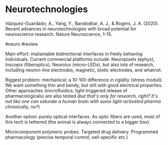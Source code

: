 # Neurotechnologies

Vázquez-Guardado, A., Yang, Y., Bandodkar, A. J., & Rogers, J. A. (2020). Recent advances in neurotechnologies with broad potential for neuroscience research. Nature Neuroscience, 1-15.

#neuro #review

Main effort: implantable bidirectional interfaces in freely behaving individuals. Current commercial platforms include: Neuropixels (ephys), Inscopix (fiberoptics), Neurolux (micro-LEDs), but also lots of research, including neuron-line electrodes, magnetic, biotic electrodes, and whatnot.

Biggest problem: mechanical; a 10-100 difference in rigidity (stress moduli). We want something thin and bendy, but still with good electrical properties. Other approaches (microfluidics; light-triggered release of pharmacologicals) are also tested (_but that's only for research, right? It's not like one can saturate a human brain with some light-activated pharma chronically, no?_)

Another option: purely optical interfaces. As optic fibers are used, most of this tech is tethered (the animal is always connected to a bigger box).

Microcomponent polymeric probes. Targeted drug delivery. Programmed pharmacology (precise temporal control, sell-specific etc.)